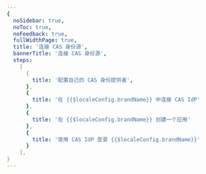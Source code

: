 ```yaml
---
{
  noSidebar: true,
  noToc: true,
  noFeedback: true,
  fullWidthPage: true,
  title: '连接 CAS 身份源',
  bannerTitle: '连接 CAS 身份源',
  steps:
    [
      {
        title: '配置自己的 CAS 身份提供者',
      },
      { 
        title: '在 {{$localeConfig.brandName}} 中连接 CAS IdP'
      },
      {
        title: '在 {{$localeConfig.brandName}} 创建一个应用'
      },
      {
        title: '使用 CAS IdP 登录 {{$localeConfig.brandName}}'
      }
    ],
}
---
```


<IntegrationDetail backLink="/guides/connections/enterprise"/>
